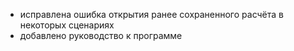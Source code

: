 - исправлена ошибка открытия ранее сохраненного расчёта в некоторых сценариях
- добавлено руководство к программе
